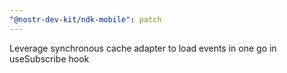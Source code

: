 ```yaml
---
"@nostr-dev-kit/ndk-mobile": patch
---
```


Leverage synchronous cache adapter to load events in one go in useSubscribe hook

